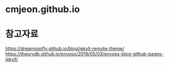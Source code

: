 # cmjeon.github.io
# 참고자료
https://dreamgonfly.github.io/blog/jekyll-remote-theme/
https://theorydb.github.io/envops/2019/05/03/envops-blog-github-pages-jekyll/
